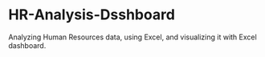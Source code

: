# HR-Analysis-Dsshboard
Analyzing Human Resources data, using Excel, and visualizing it with Excel dashboard.
